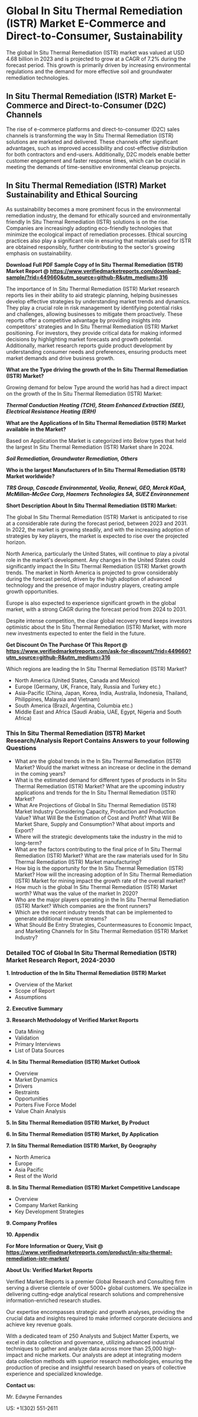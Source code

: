 <h1>Global In Situ Thermal Remediation (ISTR) Market E-Commerce and Direct-to-Consumer, Sustainability</h1><p class=""><p>The global In Situ Thermal Remediation (ISTR) market was valued at USD 4.68 billion in 2023 and is projected to grow at a CAGR of 7.2% during the forecast period. This growth is primarily driven by increasing environmental regulations and the demand for more effective soil and groundwater remediation technologies.</p><h2>In Situ Thermal Remediation (ISTR) Market E-Commerce and Direct-to-Consumer (D2C) Channels</h2><p>The rise of e-commerce platforms and direct-to-consumer (D2C) sales channels is transforming the way In Situ Thermal Remediation (ISTR) solutions are marketed and delivered. These channels offer significant advantages, such as improved accessibility and cost-effective distribution for both contractors and end-users. Additionally, D2C models enable better customer engagement and faster response times, which can be crucial in meeting the demands of time-sensitive environmental cleanup projects.</p><h2>In Situ Thermal Remediation (ISTR) Market Sustainability and Ethical Sourcing</h2><p>As sustainability becomes a more prominent focus in the environmental remediation industry, the demand for ethically sourced and environmentally friendly In Situ Thermal Remediation (ISTR) solutions is on the rise. Companies are increasingly adopting eco-friendly technologies that minimize the ecological impact of remediation processes. Ethical sourcing practices also play a significant role in ensuring that materials used for ISTR are obtained responsibly, further contributing to the sector's growing emphasis on sustainability.</p></p><p class=""><strong>Download Full PDF Sample Copy of In Situ Thermal Remediation (ISTR) Market Report @ <a href="https://www.verifiedmarketreports.com/download-sample/?rid=449660&utm_source=github-R&utm_medium=316" target="_blank">https://www.verifiedmarketreports.com/download-sample/?rid=449660&utm_source=github-R&utm_medium=316</a></strong></p><p>The importance of&nbsp;In Situ Thermal Remediation (ISTR) Market research reports lies in their ability to aid strategic planning, helping businesses develop effective strategies by understanding market trends and dynamics. They play a crucial role in risk management by identifying potential risks and challenges, allowing businesses to mitigate them proactively. These reports offer a competitive advantage by providing insights into competitors' strategies and In Situ Thermal Remediation (ISTR) Market positioning. For investors, they provide critical data for making informed decisions by highlighting market forecasts and growth potential. Additionally, market research reports guide product development by understanding consumer needs and preferences, ensuring products meet market demands and drive business growth.</p><p><strong>What are the&nbsp;Type driving the growth of the In Situ Thermal Remediation (ISTR) Market?</strong></p><p id="" class="">Growing demand for below Type around the world has had a direct impact on the growth of the In Situ Thermal Remediation (ISTR) Market:</p><p class=""><em><strong>Thermal Conduction Heating (TCH), Steam Enhanced Extraction (SEE), Electrical Resistance Heating (ERH)</strong></em></p><p class=""><strong>What are the&nbsp;Applications&nbsp;of In Situ Thermal Remediation (ISTR) Market available in the Market?</strong></p><p id="" class="">Based on Application the Market is categorized into Below types that held the largest In Situ Thermal Remediation (ISTR) Market share In 2024.</p><p class=""><em><strong>Soil Remediation, Groundwater Remediation, Others</strong></em></p><p class=""><strong>Who is the largest Manufacturers of In Situ Thermal Remediation (ISTR) Market worldwide?</strong></p><p><em><strong>TRS Group, Cascade Environmental, Veolia, Renewi, GEO, Merck KGaA, McMillan-McGee Corp, Haemers Technologies SA, SUEZ Environnement</strong></em></p><p id="" class=""><strong>Short Description About In Situ Thermal Remediation (ISTR) Market:</strong></p><p>The global In Situ Thermal Remediation (ISTR) Market is anticipated to rise at a considerable rate during the forecast period, between 2023 and 2031. In 2022, the market is growing steadily, and with the increasing adoption of strategies by key players, the market is expected to rise over the projected horizon.</p><p>North America, particularly the United States, will continue to play a pivotal role in the market's development. Any changes in the United States could significantly impact the In Situ Thermal Remediation (ISTR) Market growth trends. The market in North America is projected to grow considerably during the forecast period, driven by the high adoption of advanced technology and the presence of major industry players, creating ample growth opportunities.</p><p>Europe is also expected to experience significant growth in the global market, with a strong CAGR during the forecast period from 2024 to 2031.</p><p>Despite intense competition, the clear global recovery trend keeps investors optimistic about the In Situ Thermal Remediation (ISTR) Market, with more new investments expected to enter the field in the future.</p><p id="" class=""><strong>Get Discount On The Purchase Of This Report @ <a href="https://www.verifiedmarketreports.com/ask-for-discount/?rid=449660?utm_source=github-R&utm_medium=316" target="_blank">https://www.verifiedmarketreports.com/ask-for-discount/?rid=449660?utm_source=github-R&utm_medium=316</a></strong></p><p class="">Which regions are leading the In Situ Thermal Remediation (ISTR) Market?</p><ul><li>North America (United States, Canada and Mexico)</li><li>Europe (Germany, UK, France, Italy, Russia and Turkey etc.)</li><li>Asia-Pacific (China, Japan, Korea, India, Australia, Indonesia, Thailand, Philippines, Malaysia and Vietnam)</li><li>South America (Brazil, Argentina, Columbia etc.)</li><li>Middle East and Africa (Saudi Arabia, UAE, Egypt, Nigeria and South Africa)</li></ul><h3 id="" class="">This In Situ Thermal Remediation (ISTR) Market Research/Analysis Report Contains Answers to your following Questions</h3><ul><li>What are the global trends in the In Situ Thermal Remediation (ISTR) Market? Would the market witness an increase or decline in the demand in the coming years?</li><li>What is the estimated demand for different types of products in In Situ Thermal Remediation (ISTR) Market? What are the upcoming industry applications and trends for the In Situ Thermal Remediation (ISTR) Market?</li><li>What Are Projections of Global In Situ Thermal Remediation (ISTR) Market Industry Considering Capacity, Production and Production Value? What Will Be the Estimation of Cost and Profit? What Will Be Market Share, Supply and Consumption? What about imports and Export?</li><li>Where will the strategic developments take the industry in the mid to long-term?</li><li>What are the factors contributing to the final price of In Situ Thermal Remediation (ISTR) Market? What are the raw materials used for In Situ Thermal Remediation (ISTR) Market manufacturing?</li><li>How big is the opportunity for the In Situ Thermal Remediation (ISTR) Market? How will the increasing adoption of In Situ Thermal Remediation (ISTR) Market for mining impact the growth rate of the overall market?</li><li>How much is the global In Situ Thermal Remediation (ISTR) Market worth? What was the value of the market In 2020?</li><li>Who are the major players operating in the In Situ Thermal Remediation (ISTR) Market? Which companies are the front runners?</li><li>Which are the recent industry trends that can be implemented to generate additional revenue streams?</li><li>What Should Be Entry Strategies, Countermeasures to Economic Impact, and Marketing Channels for In Situ Thermal Remediation (ISTR) Market Industry?</li></ul><h3 id="" class="">Detailed TOC of Global In Situ Thermal Remediation (ISTR) Market Research Report, 2024-2030</h3><p id="" class=""><strong>1. Introduction of the In Situ Thermal Remediation (ISTR) Market</strong></p><ul><li>Overview of the Market</li><li>Scope of Report</li><li>Assumptions</li></ul><p id="" class=""><strong>2. Executive Summary</strong></p><p id="" class=""><strong>3. Research Methodology of Verified Market Reports</strong></p><ul><li>Data Mining</li><li>Validation</li><li>Primary Interviews</li><li>List of Data Sources</li></ul><p id="" class=""><strong>4. In Situ Thermal Remediation (ISTR) Market Outlook</strong></p><ul><li>Overview</li><li>Market Dynamics</li><li>Drivers</li><li>Restraints</li><li>Opportunities</li><li>Porters Five Force Model</li><li>Value Chain Analysis</li></ul><p id="" class=""><strong>5. In Situ Thermal Remediation (ISTR) Market, By Product</strong></p><p id="" class=""><strong>6. In Situ Thermal Remediation (ISTR) Market, By Application</strong></p><p id="" class=""><strong>7. In Situ Thermal Remediation (ISTR) Market, By Geography</strong></p><ul><li>North America</li><li>Europe</li><li>Asia Pacific</li><li>Rest of the World</li></ul><p id="" class=""><strong>8. In Situ Thermal Remediation (ISTR) Market Competitive Landscape</strong></p><ul><li>Overview</li><li>Company Market Ranking</li><li>Key Development Strategies</li></ul><p id="" class=""><strong>9. Company Profiles</strong></p><p id="" class=""><strong>10. Appendix</strong></p><p id="" class=""><strong>For More Information or Query, Visit @ <a href="https://www.verifiedmarketreports.com/product/in-situ-thermal-remediation-istr-market/" target="_blank">https://www.verifiedmarketreports.com/product/in-situ-thermal-remediation-istr-market/</a></strong></p><p id="" class=""><strong>About Us: Verified Market Reports</strong></p><p id="" class="">Verified Market Reports is a premier Global Research and Consulting firm serving a diverse clientele of over 5000+ global customers. We specialize in delivering cutting-edge analytical research solutions and comprehensive information-enriched research studies.</p><p id="" class="">Our expertise encompasses strategic and growth analyses, providing the crucial data and insights required to make informed corporate decisions and achieve key revenue goals.</p><p id="" class="">With a dedicated team of 250 Analysts and Subject Matter Experts, we excel in data collection and governance, utilizing advanced industrial techniques to gather and analyze data across more than 25,000 high-impact and niche markets. Our analysts are adept at integrating modern data collection methods with superior research methodologies, ensuring the production of precise and insightful research based on years of collective experience and specialized knowledge.</p><p id="" class=""><strong>Contact us:</strong></p><p id="" class="">Mr. Edwyne Fernandes</p><p id="" class="">US: +1(302) 551-2611</p>
